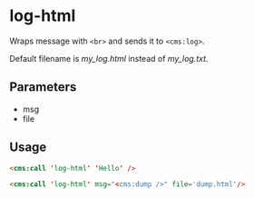 # log-html

Wraps message with `<br>` and sends it to `<cms:log>`.

Default filename is *my_log.html* instead of *my_log.txt*.

## Parameters
* msg
* file

## Usage
```html
<cms:call 'log-html' 'Hello' />
```
```html
<cms:call 'log-html' msg="<cms:dump />" file='dump.html'/>
```
